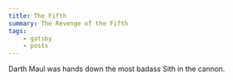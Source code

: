 ```yaml
---
title: The Fifth
summary: The Revenge of the Fifth
tags:
    - gatsby
    - posts
---
```


Darth Maul was hands down the most badass Sith in the cannon.    
